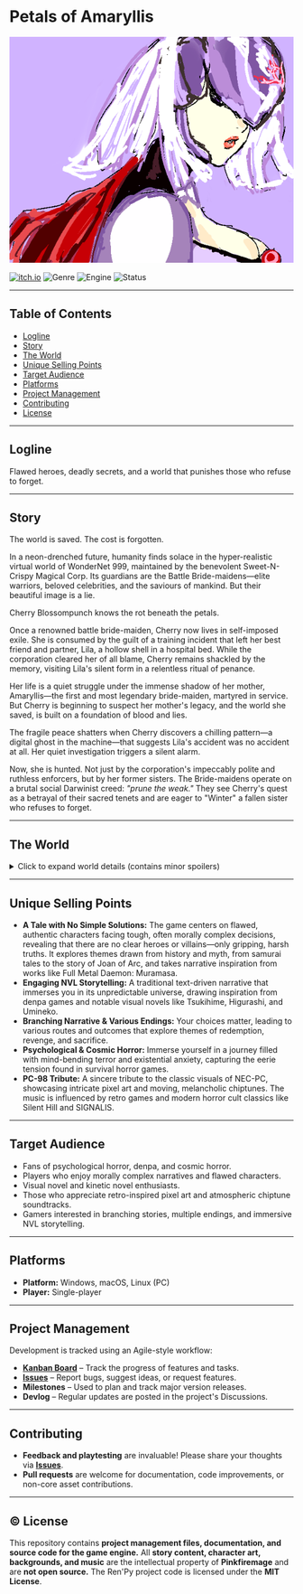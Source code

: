 
# Petals of Amaryllis

![Cover Image](https://github.com/gladysfrank/Petals-of-Amaryllis/blob/main/poa_cover.png)

[![itch.io](https://img.shields.io/badge/itch.io-Coming%20Soon-ff69b4?logo=itch.io)](https://pinkfiremage.itch.io/petals-of-amaryllis)
![Genre](https://img.shields.io/badge/Genre-Psychological%20Horror%20|%20Denpa%20|%20Cosmic%20Horror-blueviolet)
![Engine](https://img.shields.io/badge/Engine-Ren'Py-orange)
![Status](https://img.shields.io/badge/Status-In%20Development-yellow)

---

## Table of Contents
- [Logline](#-logline)
- [Story](#-story)
- [The World](#-the-world)
- [Unique Selling Points](#-unique-selling-points)
- [Target Audience](#-target-audience)
- [Platforms](#-platforms)
- [Project Management](#-project-management)
- [Contributing](#-contributing)
- [License](#-license)

---

## Logline
Flawed heroes, deadly secrets, and a world that punishes those who refuse to forget.

---

## Story
The world is saved. The cost is forgotten.

In a neon-drenched future, humanity finds solace in the hyper-realistic virtual world of WonderNet 999, maintained by the benevolent Sweet-N-Crispy Magical Corp. Its guardians are the Battle Bride-maidens—elite warriors, beloved celebrities, and the saviours of mankind. But their beautiful image is a lie.

Cherry Blossompunch knows the rot beneath the petals.

Once a renowned battle bride-maiden, Cherry now lives in self-imposed exile. She is consumed by the guilt of a training incident that left her best friend and partner, Lila, a hollow shell in a hospital bed. While the corporation cleared her of all blame, Cherry remains shackled by the memory, visiting Lila's silent form in a relentless ritual of penance.

Her life is a quiet struggle under the immense shadow of her mother, Amaryllis—the first and most legendary bride-maiden, martyred in service. But Cherry is beginning to suspect her mother's legacy, and the world she saved, is built on a foundation of blood and lies.

The fragile peace shatters when Cherry discovers a chilling pattern—a digital ghost in the machine—that suggests Lila's accident was no accident at all. Her quiet investigation triggers a silent alarm.

Now, she is hunted. Not just by the corporation's impeccably polite and ruthless enforcers, but by her former sisters. The Bride-maidens operate on a brutal social Darwinist creed: *"prune the weak."* They see Cherry's quest as a betrayal of their sacred tenets and are eager to "Winter" a fallen sister who refuses to forget.

---

## The World
<details> <summary>Click to expand world details (contains minor spoilers)</summary> <br>
Sweet-N-Crispy Magical Corp: A faceless, utilitarian corporation that commodifies hope and sells salvation, hiding horrific experiments behind a facade of benevolence.

Battle Bride-Maidens: A toxic, elite warrior culture that masks its brutal social Darwinism under public celebrity. A mix of human initiates and unstable artificial clones.

The Unreturned: Victims of the system, left in a vegetative state, their neural energy harvested to power the corporate utopia.

The WonderNet 999: A hyper-realistic virtual world that serves as both humanity's refuge and its cage.

</details>

---

## Unique Selling Points

 - **A Tale with No Simple Solutions:** The game centers on flawed, authentic characters facing tough, often morally complex decisions, revealing that there are no clear heroes or villains—only gripping, harsh truths. It explores themes drawn from history and myth, from samurai tales to the story of Joan of Arc, and takes narrative inspiration from works like Full Metal Daemon: Muramasa.
 - **Engaging NVL Storytelling:** A traditional text-driven narrative that immerses you in its unpredictable universe, drawing inspiration from denpa games and notable visual novels like Tsukihime, Higurashi, and Umineko.
 - **Branching Narrative & Various Endings:** Your choices matter, leading to various routes and outcomes that explore themes of redemption, revenge, and sacrifice.
 - **Psychological & Cosmic Horror:** Immerse yourself in a journey filled with mind-bending terror and existential anxiety, capturing the eerie tension found in survival horror games.
 - **PC-98 Tribute:** A sincere tribute to the classic visuals of NEC-PC, showcasing intricate pixel art and moving, melancholic chiptunes. The music is influenced by retro games and modern horror cult classics like Silent Hill and SIGNALIS.

---

## Target Audience
- Fans of psychological horror, denpa, and cosmic horror.
- Players who enjoy morally complex narratives and flawed characters.
- Visual novel and kinetic novel enthusiasts.
- Those who appreciate retro-inspired pixel art and atmospheric chiptune soundtracks.
- Gamers interested in branching stories, multiple endings, and immersive NVL storytelling.

---

## Platforms
- **Platform:** Windows, macOS, Linux (PC)
- **Player:** Single-player

---

## Project Management
Development is tracked using an Agile-style workflow:

- **[Kanban Board](https://github.com/users/gladysfrank/projects/2)** – Track the progress of features and tasks.
- **[Issues](../../issues)** – Report bugs, suggest ideas, or request features.
- **Milestones** – Used to plan and track major version releases.
- **Devlog** – Regular updates are posted in the project's Discussions.

---

## Contributing
- **Feedback and playtesting** are invaluable! Please share your thoughts via **[Issues](../../issues)**.
- **Pull requests** are welcome for documentation, code improvements, or non-core asset contributions.

---

## ©️ License
This repository contains **project management files, documentation, and source code for the game engine.**
All **story content, character art, backgrounds, and music** are the intellectual property of **Pinkfiremage** and are **not open source.**
The Ren'Py project code is licensed under the **MIT License**.
